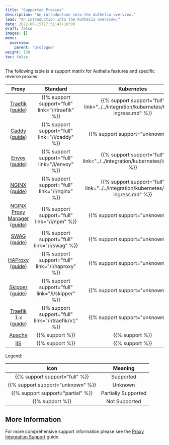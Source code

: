 ```yaml
---
title: "Supported Proxies"
description: "An introduction into the Authelia overview."
lead: "An introduction into the Authelia overview."
date: 2022-06-15T17:51:47+10:00
draft: false
images: []
menu:
  overview:
    parent: "prologue"
weight: 130
toc: false
---
```


The following table is a support matrix for Authelia features and specific reverse proxies.

|                  Proxy                  |                                          Standard                                           |                                      Kubernetes                                       |           XHR Redirect            |          Request Method           |
|:---------------------------------------:|:-------------------------------------------------------------------------------------------:|:-------------------------------------------------------------------------------------:|:---------------------------------:|:---------------------------------:|
|     [Traefik] ([guide](/i/traefik))     |                      {{% support support="full" link="/i/traefik" %}}                       | {{% support support="full" link="../../integration/kubernetes/traefik-ingress.md" %}} |  {{% support support="full" %}}   |  {{% support support="full" %}}   |
|       [Caddy] ([guide](/i/caddy))       |                       {{% support support="full" link="/i/caddy" %}}                        |                           {{% support support="unknown" %}}                           |  {{% support support="full" %}}   |  {{% support support="full" %}}   |
|       [Envoy] ([guide](/i/envoy))       |                       {{% support support="full" link="/i/envoy" %}}                        |      {{% support support="full" link="../../integration/kubernetes/istio.md" %}}      | {{% support support="unknown" %}} |  {{% support support="full" %}}   |
|       [NGINX] ([guide](/i/nginx))       |                       {{% support support="full" link="/i/nginx" %}}                        |  {{% support support="full" link="../../integration/kubernetes/nginx-ingress.md" %}}  |          {{% support %}}          |  {{% support support="full" %}}   |
| [NGINX Proxy Manager] ([guide](/i/npm)) |                        {{% support support="full" link="/i/npm" %}}                         |                           {{% support support="unknown" %}}                           |          {{% support %}}          |  {{% support support="full" %}}   |
|        [SWAG] ([guide](/i/swag))        |                        {{% support support="full" link="/i/swag" %}}                        |                           {{% support support="unknown" %}}                           |          {{% support %}}          |  {{% support support="full" %}}   |
|     [HAProxy] ([guide](/i/haproxy))     |                      {{% support support="full" link="/i/haproxy" %}}                       |                           {{% support support="unknown" %}}                           | {{% support support="unknown" %}} |  {{% support support="full" %}}   |
|     [Skipper] ([guide](/i/skipper))     |                      {{% support support="full" link="/i/skipper" %}}                       |                           {{% support support="unknown" %}}                           | {{% support support="unknown" %}} | {{% support support="unknown" %}} |
| [Traefik] 1.x ([guide](/i/traefik/v1))  |                     {{% support support="full" link="/i/traefik/v1" %}}                     |                           {{% support support="unknown" %}}                           |  {{% support support="full" %}}   |  {{% support support="full" %}}   |
|                [Apache]                 |                                       {{% support %}}                                       |                                    {{% support %}}                                    |          {{% support %}}          |          {{% support %}}          |
|                  [IIS]                  |                                       {{% support %}}                                       |                                    {{% support %}}                                    |          {{% support %}}          |          {{% support %}}          |

Legend:

|                Icon                |       Meaning       |
|:----------------------------------:|:-------------------:|
|   {{% support support="full" %}}   |      Supported      |
| {{% support support="unknown" %}}  |       Unknown       |
| {{% support support="partial" %}}  | Partially Supported |
|          {{% support %}}           |    Not Supported    |

## More Information

For more comprehensive support information please see the
[Proxy Integration Support](../../integration/proxies/support.md) guide.

[NGINX]: https://www.nginx.com/
[NGINX Proxy Manager]: https://nginxproxymanager.com/
[SWAG]: https://docs.linuxserver.io/general/swag
[Traefik]: https://traefik.io/
[Caddy]: https://caddyserver.com/
[HAProxy]: https://www.haproxy.com/
[Envoy]: https://www.envoyproxy.io/
[Skipper]: https://opensource.zalando.com/skipper/
[Caddy]: https://caddyserver.com/
[Apache]: https://httpd.apache.org/
[IIS]: https://www.iis.net/
